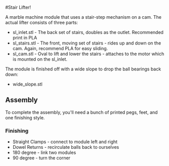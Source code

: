 #Stair Lifter!

A marble machine module that uses a stair-step mechanism on a cam.  The actual lifter consists of three parts:
* sl_inlet.stl - The back set of stairs, doubles as the outlet.  Recommended print in PLA
* sl_stairs.stl - The front, moving set of stairs - rides up and down on the cam.  Again, recommend PLA for easy sliding.
* sl_cam.stl - Oval to lift and lower the stairs - attaches to the motor which is mounted on the sl_inlet.

The module is finished off with a wide slope to drop the ball bearings back down:
* wide_slope.stl

## Assembly
To complete the assembly, you'll need a bunch of printed pegs, feet, and one finishing style.

### Finishing
* Straight Clamps - connect to module left and right
* Dowel Returns - recirculate balls back to ourselves
* 180 degree - link two modules
* 90 degree - turn the corner
